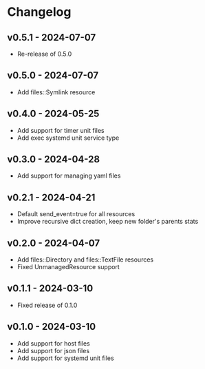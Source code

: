 # Changelog

## v0.5.1 - 2024-07-07

- Re-release of 0.5.0

## v0.5.0 - 2024-07-07

- Add files::Symlink resource

## v0.4.0 - 2024-05-25

- Add support for timer unit files
- Add exec systemd unit service type

## v0.3.0 - 2024-04-28

- Add support for managing yaml files

## v0.2.1 - 2024-04-21

- Default send_event=true for all resources
- Improve recursive dict creation, keep new folder's parents stats

## v0.2.0 - 2024-04-07

- Add files::Directory and files::TextFile resources
- Fixed UnmanagedResource support

## v0.1.1 - 2024-03-10

- Fixed release of 0.1.0

## v0.1.0 - 2024-03-10

- Add support for host files
- Add support for json files
- Add support for systemd unit files
